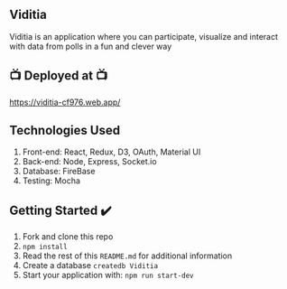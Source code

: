 ## Viditia

Viditia is an application where you can participate, visualize and interact with data from polls in a fun and clever way

## 📺 Deployed at 📺

https://viditia-cf976.web.app/

## Technologies Used

1.  Front-end: React, Redux, D3, OAuth, Material UI
2.  Back-end: Node, Express, Socket.io
3.  Database: FireBase
4.  Testing: Mocha

## Getting Started ✔️

1. Fork and clone this repo
2. `npm install`
3. Read the rest of this `README.md` for additional information
4. Create a database `createdb Viditia`
5. Start your application with: `npm run start-dev`
